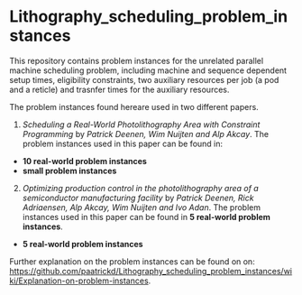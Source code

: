 # Lithography_scheduling_problem_instances

This repository contains problem instances for the unrelated parallel machine scheduling problem, including machine and sequence dependent setup times, eligibility constraints, two auxiliary resources per job (a pod and a reticle) and trasnfer times for the auxiliary resources.

The problem instances found hereare used in two different papers.

1. *Scheduling a Real-World Photolithography Area with Constraint Programming* by *Patrick Deenen, Wim Nuijten and Alp Akcay*. The problem instances used in this paper can be found in:
- **10 real-world problem instances**
- **small problem instances**

2. *Optimizing production control in the photolithography area of a semiconductor manufacturing facility* by *Patrick Deenen, Rick Adriaensen, Alp Akcay, Wim Nuijten and Ivo Adan*. The problem instances used in this paper can be found in **5 real-world problem instances**.
- **5 real-world problem instances**

Further explanation on the problem instances can be found on on: https://github.com/paatrickd/Lithography_scheduling_problem_instances/wiki/Explanation-on-problem-instances.



